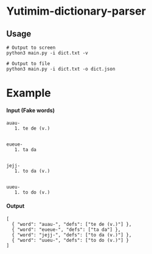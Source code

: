 # Yutimim-dictionary-parser

## Usage
```
# Output to screen
python3 main.py -i dict.txt -v
```

```
# Output to file
python3 main.py -i dict.txt -o dict.json
```

# Example

#### Input (Fake words)
```
auau-
   1. te de (v.)


eueue-
   1. ta da


jejj-
   1. to da (v.)


uueu-
   1. to do (v.)
```

#### Output
```
[
  { "word": "auau-", "defs": ["te de (v.)"] },
  { "word": "eueue-", "defs": ["ta da"] },
  { "word": "jejj-", "defs": ["to da (v.)"] },
  { "word": "uueu-", "defs": ["to do (v.)"] }
]
```
